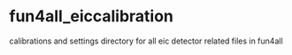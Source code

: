 # fun4all_eiccalibration
calibrations and settings directory for all eic detector related files in fun4all

